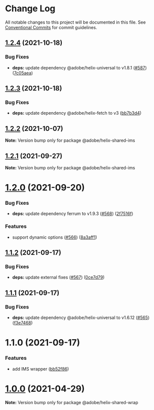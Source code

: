 # Change Log

All notable changes to this project will be documented in this file.
See [Conventional Commits](https://conventionalcommits.org) for commit guidelines.

## [1.2.4](https://github.com/adobe/helix-shared/compare/@adobe/helix-shared-ims@1.2.3...@adobe/helix-shared-ims@1.2.4) (2021-10-18)


### Bug Fixes

* **deps:** update dependency @adobe/helix-universal to v1.8.1 ([#587](https://github.com/adobe/helix-shared/issues/587)) ([7c05aea](https://github.com/adobe/helix-shared/commit/7c05aea00f8ce00134e7df2619f30a511e524ef6))





## [1.2.3](https://github.com/adobe/helix-shared/compare/@adobe/helix-shared-ims@1.2.2...@adobe/helix-shared-ims@1.2.3) (2021-10-18)


### Bug Fixes

* **deps:** update dependency @adobe/helix-fetch to v3 ([bb7b3d4](https://github.com/adobe/helix-shared/commit/bb7b3d45ff1ddb0681628903a65b7973a64533bc))





## [1.2.2](https://github.com/adobe/helix-shared/compare/@adobe/helix-shared-ims@1.2.1...@adobe/helix-shared-ims@1.2.2) (2021-10-07)

**Note:** Version bump only for package @adobe/helix-shared-ims





## [1.2.1](https://github.com/adobe/helix-shared/compare/@adobe/helix-shared-ims@1.2.0...@adobe/helix-shared-ims@1.2.1) (2021-09-27)

**Note:** Version bump only for package @adobe/helix-shared-ims





# [1.2.0](https://github.com/adobe/helix-shared/compare/@adobe/helix-shared-ims@1.1.2...@adobe/helix-shared-ims@1.2.0) (2021-09-20)


### Bug Fixes

* **deps:** update dependency ferrum to v1.9.3 ([#568](https://github.com/adobe/helix-shared/issues/568)) ([2f7516f](https://github.com/adobe/helix-shared/commit/2f7516fb3ba5aa4041e6d55069f307cef6bf823a))


### Features

* support dynamic options ([#566](https://github.com/adobe/helix-shared/issues/566)) ([8a3aff1](https://github.com/adobe/helix-shared/commit/8a3aff1be380a7c7fb1710bd22ca508d4ca63352))





## [1.1.2](https://github.com/adobe/helix-shared/compare/@adobe/helix-shared-ims@1.1.1...@adobe/helix-shared-ims@1.1.2) (2021-09-17)


### Bug Fixes

* **deps:** update external fixes ([#567](https://github.com/adobe/helix-shared/issues/567)) ([0ce7d79](https://github.com/adobe/helix-shared/commit/0ce7d79342e070b7ad933582fcec8b9b4c60a465))





## [1.1.1](https://github.com/adobe/helix-shared/compare/@adobe/helix-shared-ims@1.1.0...@adobe/helix-shared-ims@1.1.1) (2021-09-17)


### Bug Fixes

* **deps:** update dependency @adobe/helix-universal to v1.6.12 ([#565](https://github.com/adobe/helix-shared/issues/565)) ([f3e7468](https://github.com/adobe/helix-shared/commit/f3e74689b944418c17b3fb8afcdd29fab7082758))





# 1.1.0 (2021-09-17)


### Features

* add IMS wrapper ([bb52f86](https://github.com/adobe/helix-shared/commit/bb52f86b741e9d43b51076c66a767c35028b6169))





# [1.0.0](https://github.com/adobe/helix-shared/compare/@adobe/helix-shared-wrap@0.0.10...@adobe/helix-shared-wrap@1.0.0) (2021-04-29)

**Note:** Version bump only for package @adobe/helix-shared-wrap
